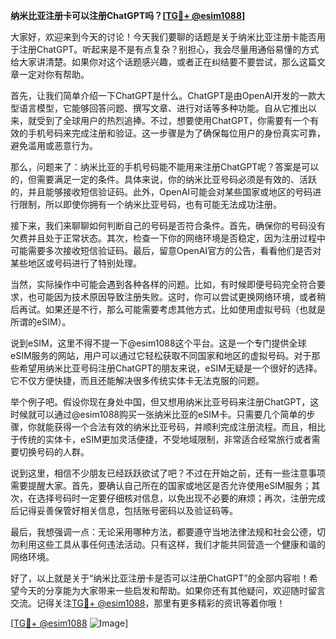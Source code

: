 **纳米比亚注册卡可以注册ChatGPT吗？[[TG💪+ @esim1088](https://t.me/s/esim1088)]**

大家好，欢迎来到今天的讨论！今天我们要聊的话题是关于纳米比亚注册卡能否用于注册ChatGPT。听起来是不是有点复杂？别担心，我会尽量用通俗易懂的方式给大家讲清楚。如果你对这个话题感兴趣，或者正在纠结要不要尝试，那么这篇文章一定对你有帮助。

首先，让我们简单介绍一下ChatGPT是什么。ChatGPT是由OpenAI开发的一款大型语言模型，它能够回答问题、撰写文章、进行对话等多种功能。自从它推出以来，就受到了全球用户的热烈追捧。不过，想要使用ChatGPT，你需要有一个有效的手机号码来完成注册和验证。这一步骤是为了确保每位用户的身份真实可靠，避免滥用或恶意行为。

那么，问题来了：纳米比亚的手机号码能不能用来注册ChatGPT呢？答案是可以的，但需要满足一定的条件。具体来说，你的纳米比亚号码必须是有效的、活跃的，并且能够接收短信验证码。此外，OpenAI可能会对某些国家或地区的号码进行限制，所以即使你拥有一个纳米比亚号码，也有可能无法成功注册。

接下来，我们来聊聊如何判断自己的号码是否符合条件。首先，确保你的号码没有欠费并且处于正常状态。其次，检查一下你的网络环境是否稳定，因为注册过程中可能需要多次接收短信验证码。最后，留意OpenAI官方的公告，看看他们是否对某些地区或号码进行了特别处理。

当然，实际操作中可能会遇到各种各样的问题。比如，有时候即便号码完全符合要求，也可能因为技术原因导致注册失败。这时，你可以尝试更换网络环境，或者稍后再试。如果还是不行，那么可能需要考虑其他方式，比如使用虚拟号码（也就是所谓的eSIM）。

说到eSIM，这里不得不提一下@esim1088这个平台。这是一个专门提供全球eSIM服务的网站，用户可以通过它轻松获取不同国家和地区的虚拟号码。对于那些希望用纳米比亚号码注册ChatGPT的朋友来说，eSIM无疑是一个很好的选择。它不仅方便快捷，而且还能解决很多传统实体卡无法克服的问题。

举个例子吧。假设你现在身处中国，但又想用纳米比亚号码来注册ChatGPT，这时候就可以通过@esim1088购买一张纳米比亚的eSIM卡。只需要几个简单的步骤，你就能获得一个合法有效的纳米比亚号码，并顺利完成注册流程。而且，相比于传统的实体卡，eSIM更加灵活便捷，不受地域限制，非常适合经常旅行或者需要切换号码的人群。

说到这里，相信不少朋友已经跃跃欲试了吧？不过在开始之前，还有一些注意事项需要提醒大家。首先，要确认自己所在的国家或地区是否允许使用eSIM服务；其次，在选择号码时一定要仔细核对信息，以免出现不必要的麻烦；再次，注册完成后记得妥善保管好相关信息，包括账号密码以及验证码等。

最后，我想强调一点：无论采用哪种方法，都要遵守当地法律法规和社会公德，切勿利用这些工具从事任何违法活动。只有这样，我们才能共同营造一个健康和谐的网络环境。

好了，以上就是关于“纳米比亚注册卡是否可以注册ChatGPT”的全部内容啦！希望今天的分享能为大家带来一些启发和帮助。如果你还有其他疑问，欢迎随时留言交流。记得关注[TG💪+ @esim1088](https://t.me/s/esim1088)，那里有更多精彩的资讯等着你哦！

[[TG💪+ @esim1088](https://t.me/s/esim1088) ![Image](https://i.postimg.cc/4NQfJmqS/Snipaste-2025-05-13-00-14-12.png)]